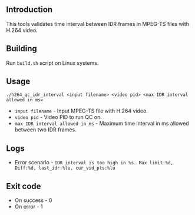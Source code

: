 ## Introduction
This tools validates time interval between IDR frames in MPEG-TS files with H.264 video.

## Building
Run `build.sh` script on Linux systems.

## Usage
`./h264_qc_idr_interval <input filename> <video pid> <max IDR interval allowed in ms>`
  * `input filename`                 - Input MPEG-TS file with H.264 video.
  * `video pid`                      - Video PID to run QC on.
  * `max IDR interval allowed in ms` - Maximum time interval in ms allowed between two IDR frames.
  
## Logs
  * Error scenario - `IDR interval is too high in %s. Max limit:%d, Diff:%d, last_idr:%lu, cur_vid_pts:%lu`

## Exit code
  * On success - 0
  * On error   - 1

